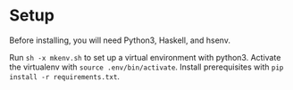 Setup
=====

Before installing, you will need Python3, Haskell, and hsenv.

Run `sh -x mkenv.sh` to set up a virtual environment with python3.
Activate the virtualenv with `source .env/bin/activate`.
Install prerequisites with `pip install -r requirements.txt`.

